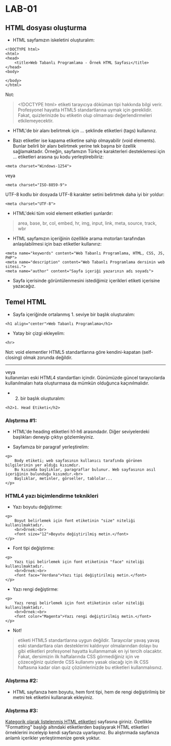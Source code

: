 # LAB-01

## HTML dosyası oluşturma

* HTML sayfamızın iskeletini oluşturalım:
```
<!DOCTYPE html>
<html>
<head>
    <title>Web Tabanlı Programlama - Örnek HTML Sayfası</title>
</head>
<body>

</body>
</html>
```
Not:
> \<!DOCTYPE html> etiketi tarayıcıya döküman tipi hakkında bilgi verir. Profesyonel hayatta HTML5 standartlarına uymak için gereklidir. Fakat, quizlerinizde bu etiketin olup olmaması değerlendirmeleri etkilemeyecektir.

* HTML'de bir alanı belirtmek için <etiket>...</etiket> şeklinde etiketleri (tags) kullanırız.

* Bazı etiketler ise kapama etiketine sahip olmayabilir (void elements). Bunlar belirli bir alanı belirtmek yerine tek başına bir özellik sağlamaktadır. Örneğin, sayfamızın Türkçe karakterleri desteklemesi için <head>...</head> etiketleri arasına şu kodu yerleştirebiliriz:
```
<meta charset="Windows-1254">
```

veya
```
<meta charset="ISO-8859-9">
```

UTF-8 kodlu bir dosyada UTF-8 karakter setini belirtmek daha iyi bir yoldur:
```
<meta charset="UTF-8">
```

* HTML'deki tüm void element etiketleri şunlardır:
> area, base, br, col, embed, hr, img, input, link, meta, source, track, wbr

* HTML sayfamızın içeriğinin özellikle arama motorları tarafından anlaşılabilmesi için bazı etiketler kullanırız:
```
<meta name="keywords" content="Web Tabanlı Programlama, HTML, CSS, JS, PHP">
<meta name="description" content="Web Tabanlı Programlama dersinin web sitesi.">
<meta name="author" content="Sayfa içeriği yazarının adı soyadı">
```

* Sayfa içerisinde görüntülenmesini istediğimiz içerikleri <body> etiketi içerisine yazacağız.

## Temel HTML

* Sayfa içeriğinde ortalanmış 1. seviye bir başlık oluşturalım:
```
<h1 align="center">Web Tabanlı Programlama</h1>
```

* Yatay bir çizgi ekleyelim:
```
<hr>
```
Not: void elementler HTML5 standartlarına göre kendini-kapatan (self-closing) olmak zorunda değildir. <hr/> veya <br/> kullanımları eski HTML4 standartları içindir. Günümüzde güncel tarayıcılarda kullanılmaları hata oluşturmasa da mümkün olduğunca kaçınılmalıdır.

* 2. bir başlık oluşturalım:
```
<h2>1. Head Etiketi</h2>
```

### Alıştırma #1:
* HTML'de heading etiketleri h1-h6 arasındadır. Diğer seviyelerdeki başlıkları deneyip çıktıyı gözlemleyiniz.

* Sayfamıza bir paragraf yerleştirelim:
```
<p>
    Body etiketi; web sayfasının kullanıcı tarafında görünen bilgilerinin yer aldığı kısımdır. 
    Bu kısımda başlıklar, paragraflar bulunur. Web sayfasının asıl içeriğinin bulunduğu kısımdır.<br>
    Başlıklar, metinler, görseller, tablolar...
</p>
```

### HTML4 yazı biçimlendirme teknikleri

* Yazı boyutu değiştirme:
```
<p>
    Boyut belirlemek için font etiketinin "size" niteliği kullanılmaktadır.
    <br>Örnek:<br>
    <font size="12">Boyutu değiştirilmiş metin.</font>
</p>
```

* Font tipi değiştirme:
```
<p>
    Yazı tipi belirlemek için font etiketinin "face" niteliği kullanılmaktadır.
    <br>Örnek:<br>
    <font face="Verdana">Yazı tipi değiştirilmiş metin.</font>
</p>
```

* Yazı rengi değiştirme:
```
<p>
    Yazı rengi belirlemek için font etiketinin color niteliği kullanılmaktadır.
    <br>Örnek:<br>
    <font color="Magenta">Yazı rengi değiştirilmiş metin.</font>
</p>
```

* Not!
> <face> etiketi HTML5 standartlarına uygun değildir. Tarayıcılar yavaş yavaş eski standartlara olan desteklerini kaldırıyor olmalarından dolayı bu gibi etiketleri profesyonel hayatta kullanmamak en iyi tercih olacaktır. Fakat, dersimizin ilk haftalarında CSS görmediğiniz için ve çözeceğiniz quizlerde CSS kullanımı yasak olacağı için ilk CSS haftasına kadar olan quiz çözümlerinizde bu etiketleri kullanmalısınız.

### Alıştırma #2:
* HTML sayfanıza hem boyutu, hem font tipi, hem de rengi değiştirilmiş bir metni tek <face> etiketini kullanarak ekleyiniz.

### Alıştırma #3:
[Kategorik olarak listelenmiş HTML etiketleri](https://www.w3schools.com/tags/ref_byfunc.asp) sayfasına giriniz. Özellikle "Formatting" başlığı altındaki etiketlerden başlayarak HTML etiketleri örneklerini inceleyip kendi sayfanıza uyarlayınız. Bu alıştırmada sayfanıza anlamlı içerikler yerleştirmenize gerek yoktur.
